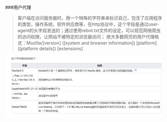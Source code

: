 
###用户代理
>客户端在访问服务器时，用一个特殊的字符串来标识自己，包含了应用程序的类型，操作系统，软件供应商等，在http协议中，这个字段是通过user-agent的头字段发送的；通过使用rebot.txt文件的设定，可以规范网络爬虫的访问权限，让网站不被特定的浏览器访问；
绝大多数网页的用户代理格式：Mozilla/[version] ([system and browser information]) [platform] ([platform details]) [extensions]

![用户代理样式](user-agent.png "浏览器代理格式")
